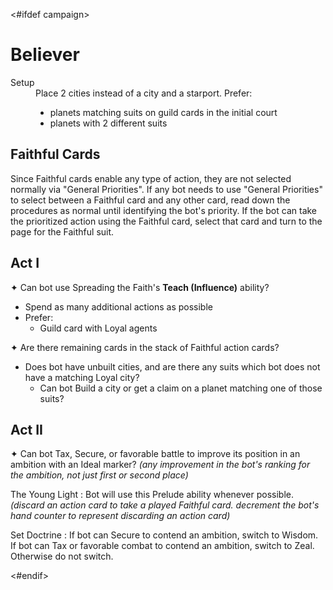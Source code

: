 <#ifdef campaign>
# Believer

<dt>Setup</dt>
<dd>
Place 2 cities instead of a city and a starport. Prefer:
<ul>
<li>planets matching suits on guild cards in the initial court</li>
<li>planets with 2 different suits</li>
</ul>
</dd>

## Faithful Cards

Since Faithful cards enable any type of action, they are not selected normally via "General Priorities". If any bot needs to use "General Priorities" to select between a Faithful card and any other card, read down the procedures as normal until identifying the bot's priority. If the bot can take the prioritized action using the Faithful card, select that card and turn to the page for the Faithful suit.

## Act I

✦ Can bot use Spreading the Faith's **Teach (Influence)** ability?

- Spend as many additional actions as possible
- Prefer:
	- Guild card with Loyal agents

✦ Are there remaining cards in the stack of Faithful action cards?

- Does bot have unbuilt cities, and are there any suits which bot does not have a matching Loyal city?
	- Can bot Build a city or get a claim on a planet matching one of those suits?

## Act II

✦ Can bot Tax, Secure, or favorable battle to improve its position in an ambition with an Ideal marker? *(any improvement in the bot's ranking for the ambition, not just first or second place)*

<!--
If the bot does not have initiative, after drawing 2 action cards ("Bot Turn") and decrementing the hand counter, check the following:

- Is one of those cards a Faithful card?
- Does bot's hand counter show 2 or greater?
- Are there undeclared ambitions?

If all are true, bot will take the Faithful card. Place it in the bot's play area. Select the other card to play. When checking for bot seizing the initiative, subtract 1 from the die roll for each Faithful card in the bot's play area.

If the bot has initiative, and has a Faithful card in its play area, check the following:

- is bot winning or tied for first place for an undeclared ambition?

If true, do not draw 2 cards, simply play the Faithful card and declare the ambition.
-->

The Young Light
: Bot will use this Prelude ability whenever possible. *(discard an action card to take a played Faithful card. decrement the bot's hand counter to represent discarding an action card)*

Set Doctrine
: If bot can Secure to contend an ambition, switch to Wisdom. If bot can Tax or favorable combat to contend an ambition, switch to Zeal. Otherwise do not switch.

<div class="pagebreak"> </div>
<#endif>
